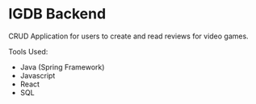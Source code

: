 # IGDB Backend

CRUD Application for users to create and read reviews for video games.

Tools Used:
- Java (Spring Framework)
- Javascript
- React
- SQL
